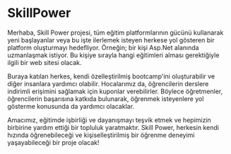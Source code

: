 # SkillPower

Merhaba, Skill Power projesi, tüm eğitim platformlarının gücünü kullanarak yeni başlayanlar veya bu işte ilerlemek isteyen herkese yol gösteren bir platform oluşturmayı hedefliyor. Örneğin; bir kişi Asp.Net alanında uzmanlaşmak istiyor. Bu kişiye sırayla hangi eğitimleri alması gerektiğiyle ilgili bir web sitesi olacak. 

Buraya katılan herkes, kendi özelleştirilmiş bootcamp'ini oluşturabilir ve diğer insanlara yardımcı olabilir. Hocalarımız da, öğrencilerin derslere indirimli erişimini sağlamak için kuponlar verebilirler. Böylece öğretmenler, öğrencilerin başarısına katkıda bulunarak, öğrenmek isteyenlere yol gösterme konusunda da yardımcı olacaklar.

Amacımız, eğitimde işbirliği ve dayanışmayı teşvik etmek ve hepimizin birbirine yardım ettiği bir topluluk yaratmaktır. Skill Power, herkesin kendi hızında öğrenebileceği ve kişiselleştirilmiş bir öğrenme deneyimi yaşayabileceği bir proje olacak!
